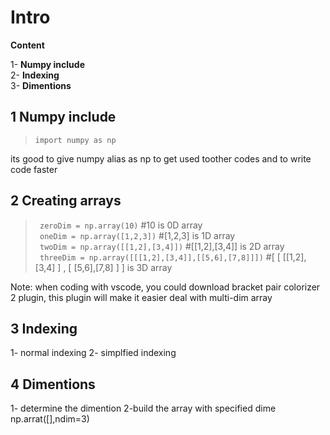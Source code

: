 # Intro
**Content**

1- **Numpy include**\
2- **Indexing**\
3- **Dimentions**

## 1 Numpy include
> ``` import numpy as np ```

its good to give numpy alias as np to get used toother codes and to write code faster
## 2 Creating arrays
>  ``` zeroDim = np.array(10)``` #10 is 0D array\
> ``` oneDim = np.array([1,2,3])``` #[1,2,3] is 1D array\
> ``` twoDim = np.array([[1,2],[3,4]])``` #[[1,2],[3,4]] is 2D array\
> ``` threeDim = np.array([[[1,2],[3,4]],[[5,6],[7,8]]])``` #[ [ [[1,2],[3,4] ] , [ [5,6],[7,8] ] ] is 3D array

Note: when coding with vscode, you could download bracket pair colorizer 2 plugin, this plugin will make it easier deal with multi-dim array

## 3 Indexing
1- normal indexing
2- simplfied indexing
## 4 Dimentions
1- determine the dimention
2-build the array with specified dime np.arrat([],ndim=3)
